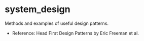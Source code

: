 # system_design
Methods and examples of useful design patterns.
- Reference: Head First Design Patterns by Eric Freeman et al.
